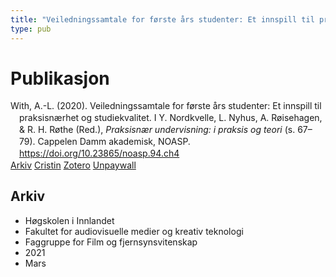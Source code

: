 ```yaml
---
title: "Veiledningssamtale for første års studenter: Et innspill til praksisnærhet og studiekvalitet"
type: pub
---
```

<h1>Publikasjon</h1>
<article id="csl-bib-container-JJGDPAF8" class="csl-bib-container">
  <div class="csl-bib-body" style="line-height: 1.35; padding-left: 1em; text-indent:-1em;">
  <div class="csl-entry">With, A.-L. (2020). Veiledningssamtale for f&#xF8;rste &#xE5;rs studenter: Et innspill til praksisn&#xE6;rhet og studiekvalitet. I Y. Nordkvelle, L. Nyhus, A. R&#xF8;isehagen, &amp; R. H. R&#xF8;the (Red.), <i>Praksisn&#xE6;r undervisning: i praksis og teori</i> (s. 67&#x2013;79). Cappelen Damm akademisk, NOASP. <a href="https://doi.org/10.23865/noasp.94.ch4">https://doi.org/10.23865/noasp.94.ch4</a></div>
</div>
  <div class="csl-bib-buttons">
    <a href="#taxonomy-article-JJGDPAF8" class="csl-bib-button">Arkiv</a>
    <a href="https://app.cristin.no/results/show.jsf?id=1894461" alt="Cristin URL" class="csl-bib-button">Cristin</a>
    <a href="http://zotero.org/groups/5022929/items/JJGDPAF8" alt="Zotero URL" class="csl-bib-button">Zotero</a>
    <a href="https://press.nordicopenaccess.no/index.php/noasp/catalog/view/94/446/3505-3" class="csl-bib-button">Unpaywall</a>
  </div>
  <div id="csl-bib-meta-container-JJGDPAF8"></div>
</article>
<div id="csl-bib-meta-JJGDPAF8" class="csl-bib-meta">
  <article id="taxonomy-article-JJGDPAF8" class="taxonomy-article">
    <h1>Arkiv</h1>
    <ul>
      <li>Høgskolen i Innlandet</li>
      <li>Fakultet for audiovisuelle medier og kreativ teknologi</li>
      <li>Faggruppe for Film og fjernsynsvitenskap</li>
      <li>2021</li>
      <li>Mars</li>
    </ul>
  </article>
</div>
